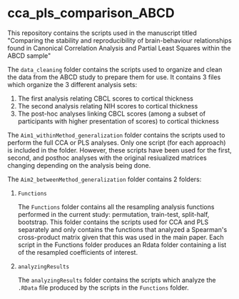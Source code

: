 # cca_pls_comparison_ABCD
This repository contains the scripts used in the manuscript titled "Comparing the stability and reproducibility of brain-behaviour relationships found in Canonical Correlation Analysis and Partial Least Squares within the ABCD sample"


The `data_cleaning` folder contains the scripts used to organize and clean the data from the ABCD study to prepare them for use. It contains 3 files which organize the 3 different analysis sets: 

1. The first analysis relating CBCL scores to cortical thickness
2. The second analysis relating NIH scores to cortical thickness
3. The post-hoc analyses linking CBCL scores (among a subset of participants with higher presentation of scores) to cortical thickness

The `Aim1_withinMethod_generalization` folder contains the scripts used to perform the full CCA or PLS analyses. Only one script (for each approach) is included in the folder. However, these scripts have been used for the first, second, and posthoc analyses with the original resiualized matrices changing depending on the analysis being done. 

The `Aim2_betweenMethod_generalization` folder contains 2 folders: 

1. `Functions` 

	The `Functions` folder contains all the resampling analysis functions performed in the current study: permutation, train-test, split-half, bootstrap. This folder contains the scripts used for CCA and PLS separately and only contains the functions that analyzed a Spearman's cross-product matrix given that this was used in the main paper. Each script in the Functions folder produces an Rdata folder containing a list of the resampled coefficients of interest. 

2. `analyzingResults`

	The `analyzingResults` folder contains the scripts which analyze the `.RData` file produced by the scripts in the `Functions` folder. 


